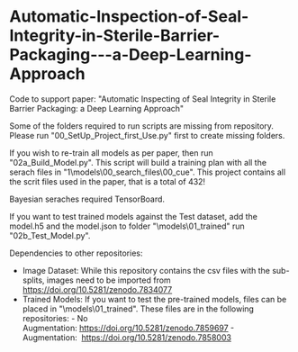 # Automatic-Inspection-of-Seal-Integrity-in-Sterile-Barrier-Packaging---a-Deep-Learning-Approach
Code to support paper: "Automatic Inspecting of Seal Integrity in Sterile Barrier Packaging: a Deep Learning Approach"

Some of the folders required to run scripts are missing from repository. Please run "00_SetUp_Project_first_Use.py" first to create missing folders.

If you wish to re-train all models as per paper, then run "02a_Build_Model.py". This script will build a training plan with all the serach files in "1\models\00_search_files\00_cue". This project contains all the scrit files used in the paper, that is a total of 432!

Bayesian seraches required TensorBoard.

If you want to test trained models against the Test dataset, add the model.h5 and the model.json to folder "\models\01_trained" run "02b_Test_Model.py".

Dependencies to other repositories:

- Image Dataset: While this repository contains the csv files with the sub-splits, images need to be imported from https://doi.org/10.5281/zenodo.7834077
- Trained Models: If you want to test the pre-trained models, files can be placed in  "\models\01_trained". These files are in the following repositories:
          - No Augmentation: https://doi.org/10.5281/zenodo.7859697
          - Augmentation:  https://doi.org/10.5281/zenodo.7858003
